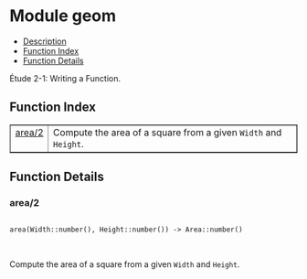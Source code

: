 

# Module geom #
* [Description](#description)
* [Function Index](#index)
* [Function Details](#functions)

Étude 2-1: Writing a Function.

<a name="index"></a>

## Function Index ##


<table width="100%" border="1" cellspacing="0" cellpadding="2" summary="function index"><tr><td valign="top"><a href="#area-2">area/2</a></td><td>Compute the area of a square from a given <code>Width</code> and <code>Height</code>.</td></tr></table>


<a name="functions"></a>

## Function Details ##

<a name="area-2"></a>

### area/2 ###

<pre><code>
area(Width::number(), Height::number()) -&gt; Area::number()
</code></pre>
<br />

Compute the area of a square from a given `Width` and `Height`.

